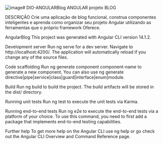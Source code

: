 ![image](https://github.com/edudias1972/DIO-ANGULARBlog/assets/80340034/b4928354-1209-41ca-b583-6bf5eaa74b7d)# DIO-ANGULARBlog
ANGULAR projeto BLOG 

DESCRIÇÃO
Crie uma aplicação de blog funcional, construa componentes inteligentes e aprenda como organizar 
seu projeto Angular utilizando as ferramentas que o próprio framework Oferece.

AngularBlog
This project was generated with Angular CLI version 14.1.2.

Development server
Run ng serve for a dev server. Navigate to http://localhost:4200/. The application will automatically reload if you change any of the source files.

Code scaffolding
Run ng generate component component-name to generate a new component. You can also use ng generate directive|pipe|service|class|guard|interface|enum|module.

Build
Run ng build to build the project. The build artifacts will be stored in the dist/ directory.

Running unit tests
Run ng test to execute the unit tests via Karma.

Running end-to-end tests
Run ng e2e to execute the end-to-end tests via a platform of your choice. To use this command, you need to first add a package that implements end-to-end testing capabilities.

Further help
To get more help on the Angular CLI use ng help or go check out the Angular CLI Overview and Command Reference page.



